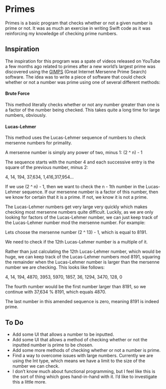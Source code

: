 # Primes

Primes is a basic program that checks whether or not a given number is prime or not. It was as much an exercise in writing Swift code as it was reinforcing my knowledge of checking prime numbers.

## Inspiration

The inspiration for this program was a spate of videos released on YouTube a few months ago related to primes after a new world’s largest prime was discovered using the [GIMPS](http://www.mersenne.org) (Great Internet Mersenne Prime Search) software.
The idea was to write a piece of software that could check whether or not a number was prime using one of several different methods:

#### Brute Force
This method literally checks whether or not any number greater than one is a factor of the number being checked. This takes quite a long time for large numbers, obviously.

#### Lucas-Lehmer
This method uses the Lucas-Lehmer sequence of numbers to check mersenne numbers for primality.

A mersenne number is simply any power of two, minus 1: (2 ^ n) - 1

The sequence starts with the number 4 and each successive entry is the square of the previous number, minus 2:

4, 14, 194, 37,634, 1,416,317,954...

If we use (2 ^ n) - 1, then we want to check the n - 1th number in the Lucas-Lehmer sequence. If our mersenne number is a factor of this number, then we know for certain that it is a prime. If not, we know it is not a prime.

The Lucas-Lehmer numbers get very large very quickly which makes checking most mersenne numbers quite difficult. Luckily, as we are only looking for factors of the Lucas-Lehmer number, we can just keep track of the Lucas-Lehmer number mod the mersenne number. For example:

Lets choose the mersenne number (2 ^ 13) - 1, which is equal to 8191.

We need to check if the 12th Lucas-Lehmer number is a multiple of it.

Rather than just calculating the 12th Lucas-Lehmer number, which would be huge, we can keep track of the Lucas-Lehmer numbers mod 8191, squaring the remainder when the Lucas-Lehmer number is larger than the mersenne number we are checking. This looks like follows:

4, 14, 194, 4870, 3953, 5970, 1857, 36, 1294, 3470, 128, 0

The fourth number would be the first number larger than 8191, so we continue with 37,634 % 8191, which equals 4870.

The last number in this amended sequence is zero, meaning 8191 is indeed prime.

## To Do

* Add some UI that allows a number to be inputted.
* Add some UI that allows a method of checking whether or not the inputted number is prime to be chosen.
* Add some more methods of checking whether or not a number is prime.
* Find a way to overcome issues with large numbers. Currently we are using the Int type, which means we have a limit to the size of the number we can check.
* I don’t know much about functional programming, but I feel like this is the sort of thing which goes hand-in-hand with it. I’d like to investigate this a little more.